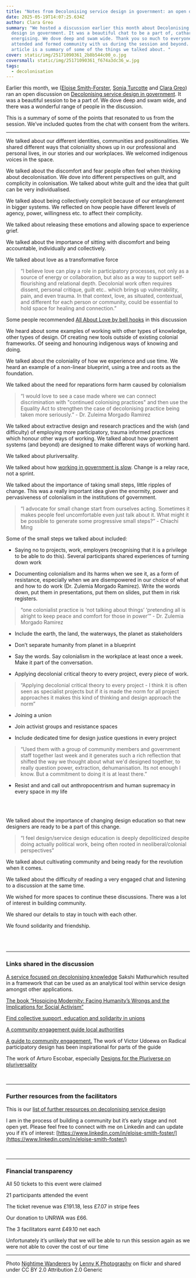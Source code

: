 ```yaml
---
title: "Notes from Decolonising service design in government: an open discussion"
date: 2025-05-19T14:07:25.634Z
author: Clara Greo
summary: "We hosted a discussion earlier this month about Decolonising service
  design in government. It was a beautiful chat to be a part of, cathartic and
  energising. We dove deep and swam wide. Thank you so much to everyone who
  attended and formed community with us during the session and beyond. This
  article is a summary of some of the things we talked about. "
cover: static/img/25171090361_2b8b544c00_o.jpg
coversmall: static/img/25171090361_f674a3dc36_w.jpg
tags:
  - decolonisation
---
```


Earlier this month, we ([Eloise Smith-Forster](https://www.eloisesmithfoster.com/), [Sonia Turcotte](https://soniaturcotte.com/) and [Clara Greo](https://claragreo.com/)) ran an open discussion on [Decolonising service design in government](https://www.tickettailor.com/events/claragreo/1625860). It was a beautiful session to be a part of. We dove deep and swam wide, and there was a wonderful range of people in the discussion.

This is a summary of some of the points that resonated to us from the session. We’ve included quotes from the chat with consent from the writers.

---

We talked about our different identities, communities and positionalities. We shared different ways that coloniality shows up in our professional and personal lives, in our stories and our workplaces. We welcomed indigenous voices in the space.

We talked about the discomfort and fear people often feel when thinking about decolonisation. We dove into different perspectives on guilt, and complicity in colonisation. We talked about white guilt and the idea that guilt can be very individualised.

We talked about being collectively complicit because of our entanglement in bigger systems. We reflected on how people have different levels of agency, power, willingness etc. to affect their complicity.

We talked about releasing these emotions and allowing space to experience grief.

We talked about the importance of sitting with discomfort and being accountable, individually and collectively.

We talked about love as a transformative force

> “I believe love can play a role in participatory processes, not only as a source of energy or collaboration, but also as a way to support self-flourishing and relational depth. Decolonial work often requires dissent, personal critique, guilt etc.. which brings up vulnerability, pain, and even trauma. In that context, love, as situated, contextual, and different for each person or community, could be essential to hold space for healing and connection.”

Some people recommended [All About Love by bell hooks](https://afroribooks.co.uk/products/all-about-love-new-visions-by-bell-hooks?) in this discussion

We heard about some examples of working with other types of knowledge, other types of design. Of creating new tools outside of existing colonial frameworks. Of seeing and honouring indigenous ways of knowing and doing.

We talked about the coloniality of how we experience and use time. We heard an example of a non-linear blueprint, using a tree and roots as the foundation.

We talked about the need for reparations form harm caused by colonialism

> “I would love to see a case made where we can connect discrimination with "continued colonising practices" and then use the Equality Act to strengthen the case of decolonising practice being taken more seriously.” - Dr. Zuleima Morgado Ramirez

We talked about extractive design and research practices and the wish (and difficulty) of employing more participatory, trauma informed practices which honour other ways of working. We talked about how government systems (and beyond) are designed to make different ways of working hard.

We talked about pluriversality.

We talked about how [working in government is slow](https://medium.com/the-service-gazette/the-long-slog-of-public-service-transformation-c129d626a7f0). Change is a relay race, not a sprint.

We talked about the importance of taking small steps, little ripples of change. This was a really important idea given the enormity, power and pervasiveness of colonialism in the institutions of government.

> “I advocate for small change start from ourselves acting. Sometimes it makes people feel uncomfortable even just talk about it. What might it be possible to generate some progressive small steps?” - Chiachi Ming

  

Some of the small steps we talked about included:

-   Saying no to projects, work, employers (recognising that it is a privilege to be able to do this). Several participants shared experiences of turning down work
    
-   Documenting colonialism and its harms when we see it, as a form of resistance, especially when we are disempowered in our choice of what and how to do work (Dr. Zulemia Morgado Ramirez). Write the words down, put them in presentations, put them on slides, put them in risk registers.
    
> “one colonialist practice is ‘not talking about things’ ‘pretending all is alright to keep peace and comfort for those in power’” - Dr. Zulemia Morgado Ramirez

-   Include the earth, the land, the waterways, the planet as stakeholders
    
-   Don’t separate humanity from planet in a blueprint
    
-   Say the words. Say colonialism in the workplace at least once a week. Make it part of the conversation.
    
-   Applying decolonial critical theory to every project, every piece of work.

> “Applying decolonial critical theory to every project - I think it is often seen as specialist projects but if it is made the norm for all project approaches it makes this kind of thinking and design approach the norm”

-   Joining a union
    
-   Join activist groups and resistance spaces
    
-   Include dedicated time for design justice questions in every project

> “Used them with a group of community members and government staff together last week and it generates such a rich reflection that shifted the way we thought about what we'd designed together, to really question power, extraction, dehumanisation. Its not enough I know. But a commitment to doing it is at least there.”

-   Resist and and call out anthropocentrism and human supremacy in every space in my life
<br>
<br>

We talked about the importance of changing design education so that new designers are ready to be a part of this change.

> “I feel design/service design education is deeply depoliticized despite doing actually political work, being often rooted in neoliberal/colonial perspectives”

We talked about cultivating community and being ready for the revolution when it comes.

We talked about the difficulty of reading a very engaged chat and listening to a discussion at the same time.

We wished for more spaces to continue these discussions. There was a lot of interest in building community.

We shared our details to stay in touch with each other.

We found solidarity and friendship.

<br>
<br>

--- 

### Links shared in the discussion

[A service focused on decolonising knowledge](https://medium.com/@sakshimathur.create/a-summary-of-6-months-of-decolonising-knowledge-713bb82d2abc) Sakshi Mathurwhich resulted in a framework that can be used as an analytical tool within service design amongst other applications.

[The book “Hospicing Modernity: Facing Humanity’s Wrongs and the Implications for Social Activism”](https://decolonialfutures.net/hospicingmodernity/)

[Find collective support, education and solidarity in unions](https://utaw.tech/)

[A community engagement guide local authorities](https://www.3ci.org.uk/report/the-path-to-net-zero-three-steps-for-effective-community-engagement/)

[A guide to community engagement.](https://www.cambridge.org/core/journals/design-science/article/an-introduction-to-radical-participatory-design-decolonising-participatory-design-processes/63F70ECC408844D3CD6C1A5AC7D35F4D) The work of Victor Udoewa on Radical participatory design has been inspirational for parts of the guide

  

The work of Arturo Escobar, especially [Designs for the Pluriverse on pluriversality](https://www.dukeupress.edu/designs-for-the-pluriverse)

  
<br>

--- 
  
### Further resources from the facilitators

This is our [list of further resources on decolonising service design](https://docs.google.com/document/d/1qHfLGHdfkO_LtcbGaBzWTXxglDKEJbIIWF3GPaV3Yrk/edit?usp=sharing)

I am in the process of building a community but it’s early stage and not open yet. Please feel free to connect with me on Linkedin and can update you if it’s of interest: [https://www.linkedin.com/in/eloise-smith-foster/](https://www.linkedin.com/in/eloise-smith-foster/)

<br>

---  

### Financial transparency

All 50 tickets to this event were claimed

21 participants attended the event

The ticket revenue was £191.18, less £7.07 in stripe fees

Our donation to UNRWA was £66.

The 3 facilitators earnt £49.10 net each


Unfortunately it’s unlikely that we will be able to run this session again as we were not able to cover the cost of our time

---
Photo  [Nightime Wanderers](https://www.flickr.com/photos/lennykphotography/25171090361/in/photolist-Emhqdz-LdgzDs-2kzx7EK-2obgrC1-Q8YbYU-HWLz7F-2mAMY9N-2qAC72F-V2QxsK-PQiCZK-2jKA2pg-2qv9MJY-2i3jPkj-Arhuaf-2mvt3R9-2jVDApJ-zREmZh-LfX9m5-2m7PJUr-ABd9vU-hQKkFh-KPrnDi-GSP1oW-2767Ayf-2k2Q5tz-RkCFBD-2qvmh9y-2dv3Pvs-KM6VXC-2nN2gxW-NG471A-2qxUvvy-CFpruv-KWmmbK-oHLeBr-2nGQP9d-XQTcjo-zFknD6-VrpyU3-PnYC2W-LPUcjv-2mJ1juL-QAwVDR-2ibknWe-2n6PUnd-2mQF9EA-PNUcrY-2j3Wfez-4tvCfg-2mRhXAi)  by  [Lenny K Photography](https://www.flickr.com/photos/lennykphotography/)  on flickr and shared under CC BY 2.0 Attribution 2.0 Generic